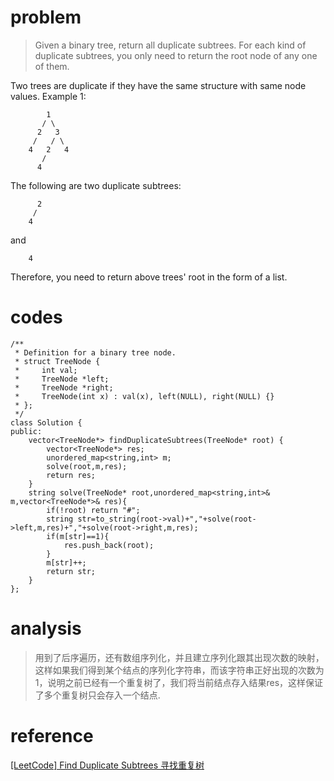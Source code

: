 # problem
>Given a binary tree, return all duplicate subtrees. For each kind of duplicate subtrees, you only need to return the root node of any one of them.

Two trees are duplicate if they have the same structure with same node values.
Example 1:
```
        1
       / \
      2   3
     /   / \
    4   2   4
       /
      4
```
The following are two duplicate subtrees:
```
      2
     /
    4
```
and
```
    4
```
Therefore, you need to return above trees' root in the form of a list.

# codes
```
/**
 * Definition for a binary tree node.
 * struct TreeNode {
 *     int val;
 *     TreeNode *left;
 *     TreeNode *right;
 *     TreeNode(int x) : val(x), left(NULL), right(NULL) {}
 * };
 */
class Solution {
public:
    vector<TreeNode*> findDuplicateSubtrees(TreeNode* root) {
        vector<TreeNode*> res;
        unordered_map<string,int> m;
        solve(root,m,res);
        return res;
    }
    string solve(TreeNode* root,unordered_map<string,int>& m,vector<TreeNode*>& res){
        if(!root) return "#";
        string str=to_string(root->val)+","+solve(root->left,m,res)+","+solve(root->right,m,res);
        if(m[str]==1){
            res.push_back(root);
        }
        m[str]++;
        return str;
    }
};
```

# analysis
>用到了后序遍历，还有数组序列化，并且建立序列化跟其出现次数的映射，这样如果我们得到某个结点的序列化字符串，而该字符串正好出现的次数为1，说明之前已经有一个重复树了，我们将当前结点存入结果res，这样保证了多个重复树只会存入一个结点.

# reference
[[LeetCode] Find Duplicate Subtrees 寻找重复树][1]

[1]: http://www.cnblogs.com/grandyang/p/7500082.html